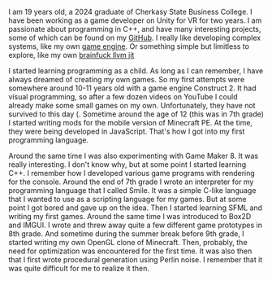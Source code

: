 I am 19 years old, a 2024 graduate of Cherkasy State Business College. I have been working as a game developer on Unity for VR for two years.
I am passionate about programming in C++, and have many interesting projects, some of which can be found on my [GitHub](https://github.com/neutrinozh/).
I really like developing complex systems, like my own [game engine](https://github.com/NeutrinoZh/chaos).
Or something simple but limitless to explore, like my own [brainfuck llvm jit](https://github.com/NeutrinoZh/brainfuck)

I started learning programming as a child. As long as I can remember,
I have always dreamed of creating my own games. So my first attempts were
somewhere around 10-11 years old with a game engine Construct 2.
It had visual programming, so after a few dozen videos on YouTube I could already make some small games on my own.
Unfortunately, they have not survived to this day (. Sometime around the age of 12 (this was in 7th grade)
I started writing mods for the mobile version of Minecraft PE. At the time, they were being developed in JavaScript. That's how I got into my first programming language.

Around the same time I was also experimenting with Game Maker 8. It was really interesting.
I don't know why, but at some point I started learning C++. I remember how
I developed various game programs with rendering for the console. Around the end of 7th grade
I wrote an interpreter for my programming language that I called Smile.
It was a simple C-like language that I wanted to use as a scripting language for my games.
But at some point I got bored and gave up on the idea. Then I started learning SFML and writing my first games.
Around the same time I was introduced to Box2D and IMGUI.
I wrote and threw away quite a few different game prototypes in 8th grade.
And sometime during the summer break before 9th grade, I started writing my own OpenGL clone of Minecraft.
Then, probably, the need for optimization was encountered for the first time.
It was also then that I first wrote procedural generation using Perlin noise.
I remember that it was quite difficult for me to realize it then.
